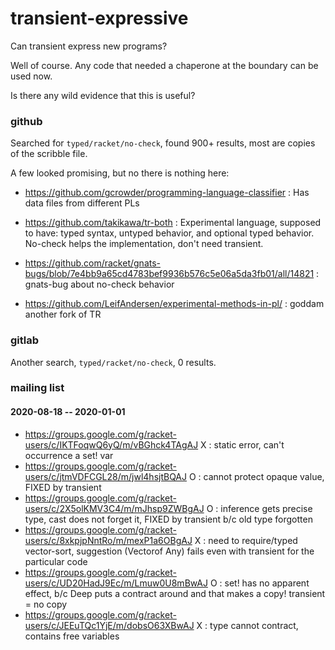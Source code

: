 transient-expressive
===

Can transient express new programs?

Well of course. Any code that needed a chaperone at the boundary can be used now.

Is there any wild evidence that this is useful?


### github

Searched for `typed/racket/no-check`, found 900+ results, most are copies of
 the scribble file.

A few looked promising, but no there is nothing here:

- https://github.com/gcrowder/programming-language-classifier
  : Has data files from different PLs

- https://github.com/takikawa/tr-both
  : Experimental language, supposed to have: typed syntax, untyped behavior,
  and optional typed behavior. No-check helps the implementation, don't need
  transient.

- https://github.com/racket/gnats-bugs/blob/7e4bb9a65cd4783bef9936b576c5e06a5da3fb01/all/14821
  : gnats-bug about no-check behavior

- https://github.com/LeifAndersen/experimental-methods-in-pl/
  : goddam another fork of TR


### gitlab

Another search, `typed/racket/no-check`, 0 results.



### mailing list

#### 2020-08-18 -- 2020-01-01

- https://groups.google.com/g/racket-users/c/IKTFoqwQ6yQ/m/vBGhck4TAgAJ
  X : static error, can't occurrence a set! var
- https://groups.google.com/g/racket-users/c/jtmVDFCGL28/m/jwl4hsjtBQAJ
  O : cannot protect opaque value, FIXED by transient
- https://groups.google.com/g/racket-users/c/2X5olKMV3C4/m/mJhsp9ZWBgAJ
  O : inference gets precise type, cast does not forget it, FIXED by transient b/c old type forgotten
- https://groups.google.com/g/racket-users/c/8xkpjpNntRo/m/mexP1a6OBgAJ
  X : need to require/typed vector-sort, suggestion (Vectorof Any) fails even with transient for the particular code
- https://groups.google.com/g/racket-users/c/UD20HadJ9Ec/m/Lmuw0U8mBwAJ
  O : set! has no apparent effect, b/c Deep puts a contract around and that makes a copy! transient = no copy
- https://groups.google.com/g/racket-users/c/JEEuTQc1YjE/m/dobsO63XBwAJ
  X : type cannot contract, contains free variables

